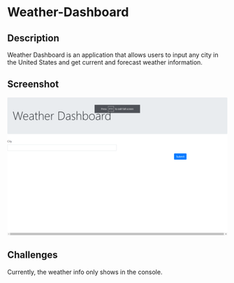 # Weather-Dashboard

## Description

Weather Dashboard is an application that allows users to input any city in the United States and get current and forecast weather information.

## Screenshot
<img src = "weatherDashboard.png">

## Challenges

Currently, the weather info only shows in the console.
